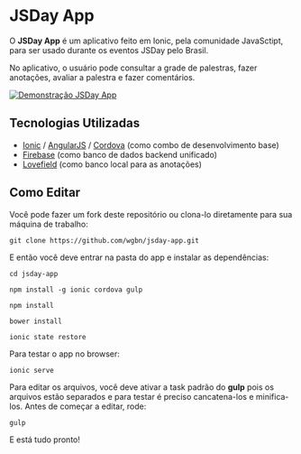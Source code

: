 # JSDay App

O **JSDay App** é um aplicativo feito em Ionic, pela comunidade JavaSctipt, para ser usado durante os eventos JSDay pelo Brasil.

No aplicativo, o usuário pode consultar a grade de palestras, fazer anotações, avaliar a palestra e fazer comentários.

[![Demonstração JSDay App](http://img.youtube.com/vi/obO6FVFFSL0/0.jpg)](https://www.youtube.com/watch?v=obO6FVFFSL0)

## Tecnologias Utilizadas

- [Ionic](http://ionicframework.com "Ionic") / [AngularJS](https://angularjs.org "AngularJS") / [Cordova](https://cordova.apache.org "Cordova") (como combo de desenvolvimento base)
- [Firebase](http://firebase.com "Firebase") (como banco de dados backend unificado)
- [Lovefield](https://google.github.io/lovefield "Lovefield") (como banco local para as anotações)

## Como Editar

Você pode fazer um fork deste repositório ou clona-lo diretamente para sua máquina de trabalho:

`git clone https://github.com/wgbn/jsday-app.git`

E então você deve entrar na pasta do app e instalar as dependências:

`cd jsday-app`

`npm install -g ionic cordova gulp`

`npm install`

`bower install`

`ionic state restore`

Para testar o app no browser:

`ionic serve`

Para editar os arquivos, você deve ativar a task padrão do **gulp** pois os arquivos estão separados e para testar é preciso cancatena-los e minifica-los.
Antes de começar a editar, rode:

`gulp`

E está tudo pronto!